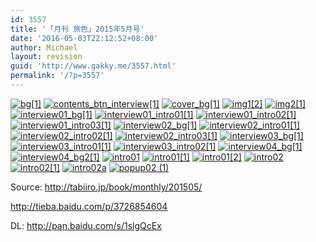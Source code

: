 ```yaml
---
id: 3557
title: '「月刊 旅色」2015年5月号'
date: '2016-05-03T22:12:52+08:00'
author: Michael
layout: revision
guid: 'http://www.gakky.me/3557.html'
permalink: '/?p=3557'
---
```


[![bg[1]](http://www.yui-aragaki.org/wp-content/uploads/2015/05/bg1.jpg)](http://www.yui-aragaki.org/wp-content/uploads/2015/05/bg1.jpg) [![contents_btn_interview[1]](http://www.yui-aragaki.org/wp-content/uploads/2015/05/contents_btn_interview1.jpg)](http://www.yui-aragaki.org/wp-content/uploads/2015/05/contents_btn_interview1.jpg) [![cover_bg[1]](http://www.yui-aragaki.org/wp-content/uploads/2015/05/cover_bg1.jpg)](http://www.yui-aragaki.org/wp-content/uploads/2015/05/cover_bg1.jpg) [![img1[2]](http://www.yui-aragaki.org/wp-content/uploads/2015/05/img12.jpg)](http://www.yui-aragaki.org/wp-content/uploads/2015/05/img12.jpg) [![img2[1]](http://www.yui-aragaki.org/wp-content/uploads/2015/05/img21.jpg)](http://www.yui-aragaki.org/wp-content/uploads/2015/05/img21.jpg) [![interview01_bg[1]](http://www.yui-aragaki.org/wp-content/uploads/2015/05/interview01_bg1.jpg)](http://www.yui-aragaki.org/wp-content/uploads/2015/05/interview01_bg1.jpg) [![interview01_intro01[1]](http://www.yui-aragaki.org/wp-content/uploads/2015/05/interview01_intro011.jpg)](http://www.yui-aragaki.org/wp-content/uploads/2015/05/interview01_intro011.jpg) [![interview01_intro02[1]](http://www.yui-aragaki.org/wp-content/uploads/2015/05/interview01_intro021.jpg)](http://www.yui-aragaki.org/wp-content/uploads/2015/05/interview01_intro021.jpg) [![interview01_intro03[1]](http://www.yui-aragaki.org/wp-content/uploads/2015/05/interview01_intro031.jpg)](http://www.yui-aragaki.org/wp-content/uploads/2015/05/interview01_intro031.jpg) [![interview02_bg[1]](http://www.yui-aragaki.org/wp-content/uploads/2015/05/interview02_bg1.jpg)](http://www.yui-aragaki.org/wp-content/uploads/2015/05/interview02_bg1.jpg) [![interview02_intro01[1]](http://www.yui-aragaki.org/wp-content/uploads/2015/05/interview02_intro011.jpg)](http://www.yui-aragaki.org/wp-content/uploads/2015/05/interview02_intro011.jpg) [![interview02_intro02[1]](http://www.yui-aragaki.org/wp-content/uploads/2015/05/interview02_intro021.jpg)](http://www.yui-aragaki.org/wp-content/uploads/2015/05/interview02_intro021.jpg) [![interview02_intro03[1]](http://www.yui-aragaki.org/wp-content/uploads/2015/05/interview02_intro031.jpg)](http://www.yui-aragaki.org/wp-content/uploads/2015/05/interview02_intro031.jpg) [![interview03_bg[1]](http://www.yui-aragaki.org/wp-content/uploads/2015/05/interview03_bg1.jpg)](http://www.yui-aragaki.org/wp-content/uploads/2015/05/interview03_bg1.jpg) [![interview03_intro01[1]](http://www.yui-aragaki.org/wp-content/uploads/2015/05/interview03_intro011.jpg)](http://www.yui-aragaki.org/wp-content/uploads/2015/05/interview03_intro011.jpg) [![interview03_intro02[1]](http://www.yui-aragaki.org/wp-content/uploads/2015/05/interview03_intro021.jpg)](http://www.yui-aragaki.org/wp-content/uploads/2015/05/interview03_intro021.jpg) [![interview04_bg[1]](http://www.yui-aragaki.org/wp-content/uploads/2015/05/interview04_bg1.jpg)](http://www.yui-aragaki.org/wp-content/uploads/2015/05/interview04_bg1.jpg) [![interview04_bg2[1]](http://www.yui-aragaki.org/wp-content/uploads/2015/05/interview04_bg21.jpg)](http://www.yui-aragaki.org/wp-content/uploads/2015/05/interview04_bg21.jpg) [![intro01](http://www.yui-aragaki.org/wp-content/uploads/2015/05/intro01.jpg)](http://www.yui-aragaki.org/wp-content/uploads/2015/05/intro01.jpg) [![intro01[1]](http://www.yui-aragaki.org/wp-content/uploads/2015/05/intro011.jpg)](http://www.yui-aragaki.org/wp-content/uploads/2015/05/intro011.jpg) [![intro01[2]](http://www.yui-aragaki.org/wp-content/uploads/2015/05/intro012.jpg)](http://www.yui-aragaki.org/wp-content/uploads/2015/05/intro012.jpg) [![intro02](http://www.yui-aragaki.org/wp-content/uploads/2015/05/intro02.jpg)](http://www.yui-aragaki.org/wp-content/uploads/2015/05/intro02.jpg) [![intro02[1]](http://www.yui-aragaki.org/wp-content/uploads/2015/05/intro021.jpg)](http://www.yui-aragaki.org/wp-content/uploads/2015/05/intro021.jpg) [![intro02a](http://www.yui-aragaki.org/wp-content/uploads/2015/05/intro02a.jpg)](http://www.yui-aragaki.org/wp-content/uploads/2015/05/intro02a.jpg) [![popup02 (1)](http://www.yui-aragaki.org/wp-content/uploads/2015/05/popup02-1.jpg)](http://www.yui-aragaki.org/wp-content/uploads/2015/05/popup02-1.jpg)

Source: <http://tabiiro.jp/book/monthly/201505/>

<http://tieba.baidu.com/p/3726854604>

DL: <http://pan.baidu.com/s/1slgQcEx>
